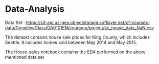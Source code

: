 # Data-Analysis

Data Set : https://s3-api.us-geo.objectstorage.softlayer.net/cf-courses-data/CognitiveClass/DA0101EN/coursera/project/kc_house_data_NaN.csv
<p>The dataset contains house sale prices for King County, which includes Seattle. It includes homes sold between May 2014 and May 2015.</p>
<p>The House-sales notebook contains the EDA performed on the above mentioned data set
